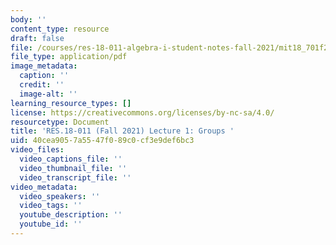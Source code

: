 ```yaml
---
body: ''
content_type: resource
draft: false
file: /courses/res-18-011-algebra-i-student-notes-fall-2021/mit18_701f21_lect1.pdf
file_type: application/pdf
image_metadata:
  caption: ''
  credit: ''
  image-alt: ''
learning_resource_types: []
license: https://creativecommons.org/licenses/by-nc-sa/4.0/
resourcetype: Document
title: 'RES.18-011 (Fall 2021) Lecture 1: Groups '
uid: 40cea905-7a55-47f0-89c0-cf3e9def6bc3
video_files:
  video_captions_file: ''
  video_thumbnail_file: ''
  video_transcript_file: ''
video_metadata:
  video_speakers: ''
  video_tags: ''
  youtube_description: ''
  youtube_id: ''
---
```

